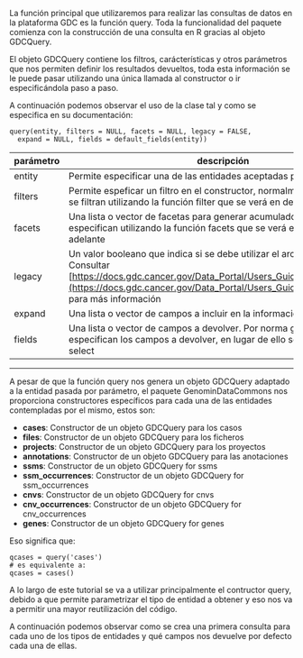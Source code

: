 La función principal que utilizaremos para realizar las consultas de datos en la plataforma GDC es la función query. Toda la funcionalidad del paquete comienza con la construcción de una consulta en R gracias al objeto GDCQuery.

El objeto GDCQuery contiene los filtros, carácterísticas y otros parámetros que nos permiten definir los resultados devueltos, toda esta información se le puede pasar utilizando una única llamada al constructor o ir especificándola paso a paso.

A continuación podemos observar el uso de la clase tal y como se especifica en su documentación:

```{r}
query(entity, filters = NULL, facets = NULL, legacy = FALSE,
  expand = NULL, fields = default_fields(entity))
```
| parámetro | descripción |
| --------- | ----------- |
|entity | Permite especificar una de las entidades aceptadas por gdc|
|filters | Permite espeficar un filtro en el constructor, normalmente los resultados se filtran utilizando la función filter que se verá en detalle más adelante|
|facets | Una lista o vector de facetas para generar acumulados, normalmente se especifican utilizando la función facets que se verá en detalle más adelante|
|legacy | Un valor booleano que indica si se debe utilizar el archivo "legacy" o no. Consultar [https://docs.gdc.cancer.gov/Data_Portal/Users_Guide/Legacy_Archive/](https://docs.gdc.cancer.gov/Data_Portal/Users_Guide/Legacy_Archive/) para más información|
|expand | Una lista o vector de campos a incluir en la información devuelta.|
|fields | Una lista o vector de campos a devolver. Por norma general no se especifican los campos a devolver, en lugar de ello se utiliza la función select|

--------------------------------

A pesar de que la función query nos genera un objeto GDCQuery adaptado a la entidad pasada por parámetro, el paquete GenominDataCommons nos proporciona constructores específicos para cada una de las entidades contempladas por el mismo, estos son:

* **cases**: Constructor de un objeto GDCQuery para los casos
* **files**: Constructor de un objeto GDCQuery para los ficheros
* **projects**: Constructor de un objeto GDCQuery para los proyectos
* **annotations**: Constructor de un objeto GDCQuery para las anotaciones
* **ssms**: Constructor de un objeto GDCQuery for ssms
* **ssm_occurrences**: Constructor de un objeto GDCQuery for ssm_occurrences
* **cnvs**: Constructor de un objeto GDCQuery for cnvs
* **cnv_occurrences**: Constructor de un objeto GDCQuery for cnv_occurrences
* **genes**: Constructor de un objeto GDCQuery for genes

Eso significa que:

```{r}
qcases = query('cases')
# es equivalente a:
qcases = cases()
```

A lo largo de este tutorial se va a utilizar principalmente el contructor query, debido a que permite parametrizar el tipo de entidad a obtener y eso nos va a permitir una mayor reutilización del código.

A continuación podemos observar como se crea una primera consulta para cada uno de los tipos de entidades y qué campos nos devuelve por defecto cada una de ellas.

